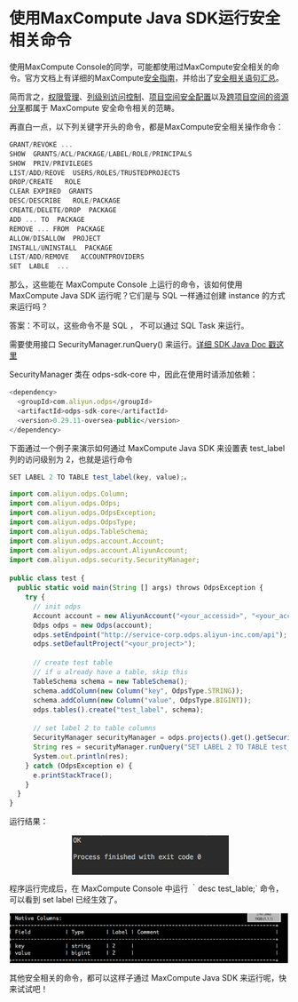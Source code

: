 # 使用MaxCompute Java SDK运行安全相关命令
使用MaxCompute Console的同学，可能都使用过MaxCompute安全相关的命令。官方文档上有详细的MaxCompute<a href="https://help.aliyun.com/document_detail/27924.html?spm=a2c4e.11153940.blogcont686985.16.5ef175734hfMQb">安全指南</a>，并给出了<a href="https://help.aliyun.com/document_detail/27939.html?spm=a2c4e.11153940.blogcont686985.17.5ef175734hfMQb">安全相关语句汇总</a>。

简而言之，<a href="https://help.aliyun.com/document_detail/27935.html?spm=a2c4e.11153940.blogcont686985.18.5ef175734hfMQb">权限管理</a>、<a href="https://help.aliyun.com/document_detail/34604.html?spm=a2c4e.11153940.blogcont686985.19.5ef175734hfMQb">列级别访问控制</a>、<a href="https://help.aliyun.com/document_detail/27937.html?spm=a2c4e.11153940.blogcont686985.20.5ef175734hfMQb">项目空间安全配置</a>以及<a href="https://help.aliyun.com/document_detail/34602.html?spm=a2c4e.11153940.blogcont686985.21.5ef175734hfMQb">跨项目空间的资源分享</a>都属于 MaxCompute 安全命令相关的范畴。

再直白一点，以下列关键字开头的命令，都是MaxCompute安全相关操作命令：

```js
GRANT/REVOKE ...
SHOW  GRANTS/ACL/PACKAGE/LABEL/ROLE/PRINCIPALS
SHOW  PRIV/PRIVILEGES
LIST/ADD/REOVE  USERS/ROLES/TRUSTEDPROJECTS
DROP/CREATE   ROLE
CLEAR EXPIRED  GRANTS
DESC/DESCRIBE   ROLE/PACKAGE
CREATE/DELETE/DROP  PACKAGE
ADD ... TO  PACKAGE
REMOVE ... FROM  PACKAGE
ALLOW/DISALLOW  PROJECT
INSTALL/UNINSTALL  PACKAGE
LIST/ADD/REMOVE   ACCOUNTPROVIDERS
SET  LABLE  ...
```

那么，这些能在 MaxCompute Console 上运行的命令，该如何使用 MaxCompute Java SDK 运行呢？它们是与 SQL 一样通过创建 instance 的方式来运行吗？

答案：不可以，这些命令不是 SQL ， 不可以通过 SQL Task 来运行。

需要使用接口 SecurityManager.runQuery() 来运行。<a href="http://www.javadoc.io/doc/com.aliyun.odps/odps-sdk-core/0.29.11-oversea-public?spm=a2c4e.11153940.blogcont686985.22.5ef175734hfMQb&file=0.29.11-oversea-public">详细 SDK Java Doc 戳这里</a>

SecurityManager 类在 odps-sdk-core 中，因此在使用时请添加依赖：

```js
<dependency>
  <groupId>com.aliyun.odps</groupId>
  <artifactId>odps-sdk-core</artifactId>
  <version>0.29.11-oversea-public</version>
</dependency>

```

下面通过一个例子来演示如何通过 MaxCompute Java SDK 来设置表 test_label 列的访问级别为 2，也就是运行命令

```js
SET LABEL 2 TO TABLE test_label(key, value);。
```

```js
import com.aliyun.odps.Column;
import com.aliyun.odps.Odps;
import com.aliyun.odps.OdpsException;
import com.aliyun.odps.OdpsType;
import com.aliyun.odps.TableSchema;
import com.aliyun.odps.account.Account;
import com.aliyun.odps.account.AliyunAccount;
import com.aliyun.odps.security.SecurityManager;

public class test {
  public static void main(String [] args) throws OdpsException {
    try {
      // init odps
      Account account = new AliyunAccount("<your_accessid>", "<your_accesskey>");
      Odps odps = new Odps(account);
      odps.setEndpoint("http://service-corp.odps.aliyun-inc.com/api");
      odps.setDefaultProject("<your_project>");

      // create test table
      // if u already have a table, skip this
      TableSchema schema = new TableSchema();
      schema.addColumn(new Column("key", OdpsType.STRING));
      schema.addColumn(new Column("value", OdpsType.BIGINT));
      odps.tables().create("test_label", schema);

      // set label 2 to table columns
      SecurityManager securityManager = odps.projects().get().getSecurityManager();
      String res = securityManager.runQuery("SET LABEL 2 TO TABLE test_label(key, value);", false);
      System.out.println(res);
    } catch (OdpsException e) {
      e.printStackTrace();
    }
  }
}
```

运行结果：
<div style="text-align:center" align="center">
<img src="/images/MaxCompute Java SDK.png" align="center" />
</div>

程序运行完成后，在 MaxCompute Console 中运行 ｀desc test_lable;` 命令，可以看到 set label 已经生效了。
<div style="text-align:center" align="center">
<img src="/images/MaxCompute Java SDK1.png" align="center" />
</div>

其他安全相关的命令，都可以这样子通过 MaxCompute Java SDK 来运行呢，快来试试吧！
